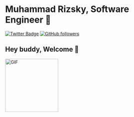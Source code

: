 # Muhammad Rizsky, Software Engineer 🧝
[![Twitter Badge](https://img.shields.io/twitter/follow/MRizsky?label=Mrizsky&style=social)](https://twitter.com/mrizsky) 
[![GitHub followers](https://img.shields.io/github/followers/rizsky?label=Follow&style=social)](https://github.com/rizsky/?tab=follow)

## Hey buddy, Welcome 👋

<img align="left" width="170" height="170" alt="GIF" src="https://media.giphy.com/media/crjSwCdonM49soUMf1/giphy.gif" />

